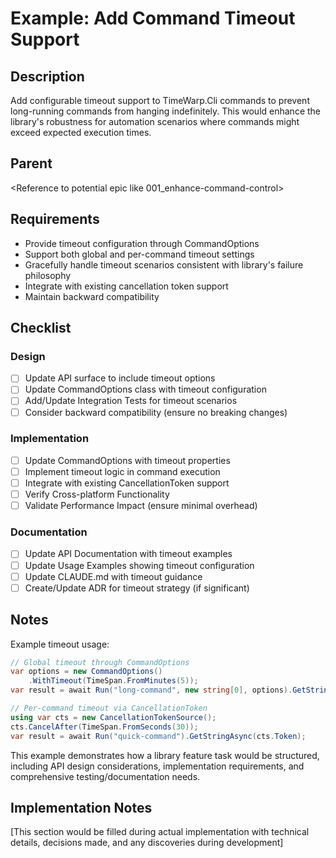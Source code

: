 # Example: Add Command Timeout Support

## Description

Add configurable timeout support to TimeWarp.Cli commands to prevent long-running commands from hanging indefinitely. This would enhance the library's robustness for automation scenarios where commands might exceed expected execution times.

## Parent
<Reference to potential epic like 001_enhance-command-control>

## Requirements

- Provide timeout configuration through CommandOptions
- Support both global and per-command timeout settings
- Gracefully handle timeout scenarios consistent with library's failure philosophy
- Integrate with existing cancellation token support
- Maintain backward compatibility

## Checklist

### Design
- [ ] Update API surface to include timeout options
- [ ] Update CommandOptions class with timeout configuration
- [ ] Add/Update Integration Tests for timeout scenarios
- [ ] Consider backward compatibility (ensure no breaking changes)

### Implementation
- [ ] Update CommandOptions with timeout properties
- [ ] Implement timeout logic in command execution
- [ ] Integrate with existing CancellationToken support
- [ ] Verify Cross-platform Functionality
- [ ] Validate Performance Impact (ensure minimal overhead)

### Documentation
- [ ] Update API Documentation with timeout examples
- [ ] Update Usage Examples showing timeout configuration
- [ ] Update CLAUDE.md with timeout guidance
- [ ] Create/Update ADR for timeout strategy (if significant)

## Notes

Example timeout usage:
```csharp
// Global timeout through CommandOptions
var options = new CommandOptions()
    .WithTimeout(TimeSpan.FromMinutes(5));
var result = await Run("long-command", new string[0], options).GetStringAsync();

// Per-command timeout via CancellationToken
using var cts = new CancellationTokenSource();
cts.CancelAfter(TimeSpan.FromSeconds(30));
var result = await Run("quick-command").GetStringAsync(cts.Token);
```

This example demonstrates how a library feature task would be structured, including API design considerations, implementation requirements, and comprehensive testing/documentation needs.

## Implementation Notes

[This section would be filled during actual implementation with technical details, decisions made, and any discoveries during development]